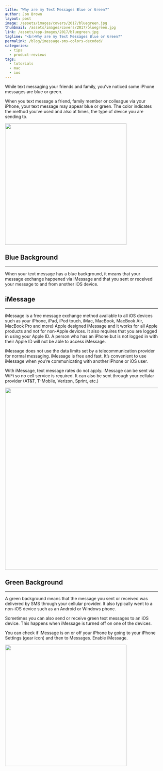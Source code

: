 ```yaml
---
title: "Why are my Text Messages Blue or Green?"
author: Jon Brown
layout: post
image: /assets/images/covers/2017/bluegreen.jpg
thumbnail: /assets/images/covers/2017/bluegreen.jpg
link: /assets/app-images/2017/bluegreen.jpg
tagline: "<br>Why are my Text Messages Blue or Green?"
permalink: /blog/imessage-sms-colors-decoded/
categories:
  - tips
  - product-reviews
tags:
  - tutorials
  - mac
  - ios
---
```

While text messaging your friends and family, you've noticed some iPhone messages are blue or green.

When you text message a friend, family member or colleague via your iPhone, your text message may appear blue or green. The color indicates the method you’ve used and also at times, the type of device you are sending to.

<img src="{{ site.site_cdn }}/assets/images/blog/2017/bluegreen/textmessage_image_1.jpg" class="img-fluid rounded m-2" width="400" />

## Blue Background
---
When your text message has a blue background, it means that your message exchange happened via iMessage and that you sent or received your message to and from another iOS device. 

## iMessage
---
iMessage is a free message exchange method available to all iOS devices such as your iPhone, iPad, iPod touch, iMac, MacBook, MacBook Air, MacBook Pro and more) Apple designed iMessage and it works for all Apple products and not for non-Apple devices. It also requires that you are logged in using your Apple ID. A person who has an iPhone but is not logged in with their Apple ID will not be able to access iMessage. 

iMessage does not use the data limits set by a telecommunication provider for normal messaging. iMessage is free and fast. It’s convenient to use iMessage when you’re communicating with another iPhone or iOS user.

With iMessage, text message rates do not apply. iMessage can be sent via WiFi so no cell service is required. It can also be sent through your cellular provider (AT&T, T-Mobile, Verizon, Sprint, etc.) 

<img src="{{ site.site_cdn }}/assets/images/blog/2017/bluegreen/textmessage_image_2.jpg" class="img-fluid rounded m-2" width="600" />

## Green Background
---
A green background means that the message you sent or received was delivered by SMS through your cellular provider. It also typically went to a non-iOS device such as an Android or Windows phone.

Sometimes you can also send or receive green text messages to an iOS device. This happens when iMessage is turned off on one of the devices.

You can check if iMessage is on or off your iPhone by going to your iPhone Settings (gear icon) and then to Messages. Enable iMessage.

<img src="{{ site.site_cdn }}/assets/images/blog/2017/bluegreen/textmessage_image_3.png" class="img-fluid rounded m-2" width="400" />
